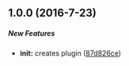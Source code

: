 ## 1.0.0 (2016-7-23)

##### New Features

* **init:** creates plugin ([87d826ce](https://github.com/elnaz/hapi-tiny-auth/commit/87d826ceb9407bf6c184b15ee76b43a6bf6cc985))

